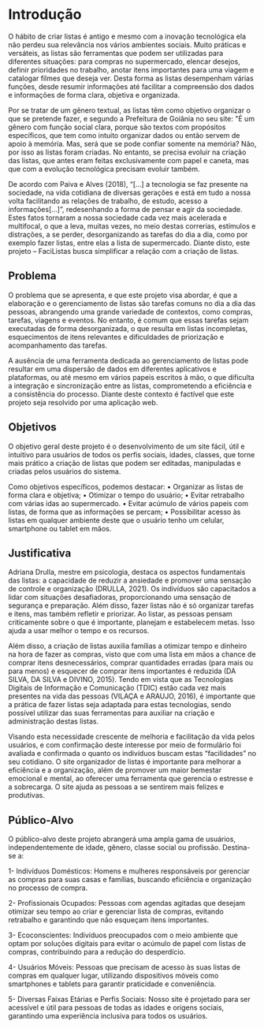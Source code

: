 # Introdução

O hábito de criar listas é antigo e mesmo com a inovação tecnológica ela não perdeu sua
relevância nos vários ambientes sociais. Muito práticas e versáteis, as listas são
ferramentas que podem ser utilizadas para diferentes situações: para compras no
supermercado, elencar desejos, definir prioridades no trabalho, anotar itens importantes
para uma viagem e catalogar filmes que deseja ver. Desta forma as listas desempenham
várias funções, desde resumir informações até facilitar a compreensão dos dados e
informações de forma clara, objetiva e organizada.

Por se tratar de um gênero textual, as listas têm como objetivo organizar o que se pretende
fazer, e segundo a Prefeitura de Goiânia no seu site: "É um gênero com função social clara,
porque são textos com propósitos específicos, que tem como intuito organizar dados ou
então servem de apoio à memória. Mas, será que se pode confiar somente na memória?
Não, por isso as listas foram criadas. No entanto, se precisa evoluir na criação das listas,
que antes eram feitas exclusivamente com papel e caneta, mas que com a evolução
tecnológica precisam evoluir também.

De acordo com Paiva e Alves (2018), “[...] a tecnologia se faz presente na sociedade, na
vida cotidiana de diversas gerações e está em tudo a nossa volta facilitando as relações de
trabalho, de estudo, acesso a informações[...]”, redesenhando a forma de pensar e agir da
sociedade. Estes fatos tornaram a nossa sociedade cada vez mais acelerada e multifocal, o
que a leva, muitas vezes, no meio destas correrias, estímulos e distrações, a se perder,
desorganizando as tarefas do dia a dia, como por exemplo fazer listas, entre elas a lista de
supermercado. Diante disto, este projeto – FaciListas busca simplificar a relação com a
criação de listas.

## Problema
O problema que se apresenta, e que este projeto visa abordar, é que a elaboração e o
gerenciamento de listas são tarefas comuns no dia a dia das pessoas, abrangendo uma
grande variedade de contextos, como compras, tarefas, viagens e eventos. No entanto, é
comum que essas tarefas sejam executadas de forma desorganizada, o que resulta em
listas incompletas, esquecimentos de itens relevantes e dificuldades de priorização e
acompanhamento das tarefas.

A ausência de uma ferramenta dedicada ao gerenciamento de listas pode resultar em uma
dispersão de dados em diferentes aplicativos e plataformas, ou até mesmo em vários
papeis escritos à mão, o que dificulta a integração e sincronização entre as listas,
comprometendo a eficiência e a consistência do processo. Diante deste contexto é factível
que este projeto seja resolvido por uma aplicação web.

## Objetivos

O objetivo geral deste projeto é o desenvolvimento de um site fácil, útil e intuitivo para
usuários de todos os perfis sociais, idades, classes, que torne mais prático a criação de
listas que podem ser editadas, manipuladas e criadas pelos usuários do sistema.

Como objetivos específicos, podemos destacar:
• Organizar as listas de forma clara e objetiva;
• Otimizar o tempo do usuário;
• Evitar retrabalho com várias idas ao supermercado.
• Evitar acúmulo de vários papeis com listas, de forma que as informações se percam;
• Possibilitar acesso às listas em qualquer ambiente deste que o usuário tenho um
celular, smartphone ou tablet em mãos.

## Justificativa

Adriana Drulla, mestre em psicologia, destaca os aspectos fundamentais das listas: a
capacidade de reduzir a ansiedade e promover uma sensação de controle e organização
(DRULLA, 2021). Os indivíduos são capacitados a lidar com situações desafiadoras,
proporcionando uma sensação de segurança e preparação. Além disso, fazer listas não é
só organizar tarefas e itens, mas também refletir e priorizar. Ao listar, as pessoas pensam
criticamente sobre o que é importante, planejam e estabelecem metas. Isso ajuda a usar
melhor o tempo e os recursos.

Além disso, a criação de listas auxilia famílias a otimizar tempo e dinheiro na hora de fazer
as compras, visto que com uma lista em mãos a chance de comprar itens desnecessários,
comprar quantidades erradas (para mais ou para menos) e esquecer de comprar itens
importantes é reduzida (DA SILVA, DA SILVA e DIVINO, 2015). Tendo em vista que as
Tecnologias Digitais de Informação e Comunicação (TDIC) estão cada vez mais presentes
na vida das pessoas (VILAÇA e ARAUJO, 2016), é importante que a prática de fazer listas
seja adaptada para estas tecnologias, sendo possível utilizar das suas ferramentas para
auxiliar na criação e administração destas listas.

Visando esta necessidade crescente de melhoria e facilitação da vida pelos usuários, e com
confirmação deste interesse por meio de formulário foi avaliada e confirmada o quanto os
indivíduos buscam estas “facilidades” no seu cotidiano. O site organizador de listas é
importante para melhorar a eficiência e a organização, além de promover um maior bemestar
emocional e mental, ao oferecer uma ferramenta que gerencia o estresse e a
sobrecarga. O site ajuda as pessoas a se sentirem mais felizes e produtivas.

## Público-Alvo

O público-alvo deste projeto abrangerá uma ampla gama de usuários, independentemente
de idade, gênero, classe social ou profissão. Destina-se a:

1- Indivíduos Domésticos: Homens e mulheres responsáveis por gerenciar as compras para
suas casas e famílias, buscando eficiência e organização no processo de compra.

2- Profissionais Ocupados: Pessoas com agendas agitadas que desejam otimizar seu
tempo ao criar e gerenciar lista de compras, evitando retrabalho e garantindo que não
esqueçam itens importantes.

3- Ecoconscientes: Indivíduos preocupados com o meio ambiente que optam por soluções
digitais para evitar o acúmulo de papel com listas de compras, contribuindo para a redução
do desperdício.

4- Usuários Móveis: Pessoas que precisam de acesso às suas listas de compras em
qualquer lugar, utilizando dispositivos móveis como smartphones e tablets para garantir
praticidade e conveniência.

5- Diversas Faixas Etárias e Perfis Sociais: Nosso site é projetado para ser acessível e útil
para pessoas de todas as idades e origens sociais, garantindo uma experiência inclusiva
para todos os usuários.